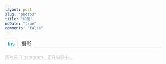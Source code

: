 ```yaml
---
layout: post
slug: "photos"
title: "相册"
noDate: "true"
comments: "false"
---
```

<script>
(function(u){var l;"undefined"!==typeof window?l=window:"undefined"!==typeof self&&(l=self);l.lazyload=u()})(function(){return function l(n,k,e){function r(g,m){if(!k[g]){if(!n[g]){var f="function"==typeof require&&require;if(!m&&f)return f(g,!0);if(t)return t(g,!0);f=Error("Cannot find module '"+g+"'");throw f.code="MODULE_NOT_FOUND",f;}f=k[g]={exports:{}};n[g][0].call(f.exports,function(e){var c=n[g][1][e];return r(c?c:e)},f,f.exports,l,n,k,e)}return k[g].exports}for(var t="function"==typeof require&&
require,m=0;m<e.length;m++)r(e[m]);return r}({1:[function(l,n,k){(function(e){function r(c){-1===k.call(p,c)&&p.push(c)}function t(c){function b(b){var d;d="function"===typeof c.src?c.src(b):b.getAttribute(c.src);d&&(b.src=d);b.setAttribute("data-lzled",!0);a[k.call(a,b)]=null}c=g({offset:333,src:"data-src",container:!1},c||{});"string"===typeof c.src&&r(c.src);var a=[];return function(h){h.onload=null;h.removeAttribute("onload");h.onerror=null;h.removeAttribute("onerror");-1===k.call(a,h)&&f(h,c,
b)}}function m(c){c="HTML"+c+"Element";if(!1!==c in e){var b=e[c].prototype.getAttribute;e[c].prototype.getAttribute=function(a){if("src"===a){for(var h,d=0,c=p.length;d<c&&!(h=b.call(this,p[d]));d++);return h||b.call(this,a)}return b.call(this,a)}}}function g(c,b){for(var a in c)void 0===b[a]&&(b[a]=c[a]);return b}function k(c){for(var b=this.length;b--&&this[b]!==c;);return b}n.exports=t;var f=l("in-viewport"),p=["data-src"];e.lzld=t();m("Image");m("IFrame")}).call(this,"undefined"!==typeof global?
global:"undefined"!==typeof self?self:"undefined"!==typeof window?window:{})},{"in-viewport":2}],2:[function(l,n,k){(function(e){function k(b,a,h){b.attachEvent?b.attachEvent("on"+a,h):b.addEventListener(a,h,!1)}function l(b,a,h){var d;return function(){var c=this,e=arguments,w=h&&!d;clearTimeout(d);d=setTimeout(function(){d=null;h||b.apply(c,e)},a);w&&b.apply(c,e)}}function m(b){function a(b,a,c){return{watch:function(){d.add(b,a,c)},dispose:function(){d.remove(b)}}}function h(a,d){if(!(c(e.document.documentElement,
a)&&c(e.document.documentElement,b)&&a.offsetWidth&&a.offsetHeight))return!1;var h=a.getBoundingClientRect(),f,q,k,g;b===e.document.body?(f=-d,q=-d,k=e.document.documentElement.clientWidth+d,g=e.document.documentElement.clientHeight+d):(g=b.getBoundingClientRect(),f=g.top-d,q=g.left-d,k=g.right+d,g=g.bottom+d);return h.right>=q&&h.left<=k&&h.bottom>=f&&h.top<=g}var d=g(),q=b===e.document.body?e:b,f=l(d.checkAll(function(b,a,c){h(b,a)&&(d.remove(b),c(b))}),15);k(q,"scroll",f);q===e&&k(e,"resize",f);
p&&v(d,b,f);setInterval(f,150);return{container:b,isInViewport:function(b,d,c){if(!c)return h(b,d);b=a(b,d,c);b.watch();return b}}}function g(){function b(b){for(var a=c.length-1;0<=a;a--)if(c[a][0]===b)return a;return-1}function a(a){return-1!==b(a)}var c=[];return{add:function(b,e,f){a(b)||c.push([b,e,f])},remove:function(a){a=b(a);-1!==a&&c.splice(a,1)},isWatched:a,checkAll:function(b){return function(){for(var a=c.length-1;0<=a;a--)b.apply(this,c[a])}}}}function v(b,a,c){function d(a){a=g.call([],
Array.prototype.slice.call(a.addedNodes),a.target);return 0<f.call(a,b.isWatched).length}var e=new MutationObserver(function(a){!0===a.some(d)&&setTimeout(c,0)}),f=Array.prototype.filter,g=Array.prototype.concat;e.observe(a,{childList:!0,subtree:!0,attributes:!0})}n.exports=function(b,a,c){var d=e.document.body;if(void 0===a||"function"===typeof a)c=a,a={};d=a.container||d;a=a.offset||0;for(var g=0;g<f.length;g++)if(f[g].container===d)return f[g].isInViewport(b,a,c);return f[f.push(m(d))-1].isInViewport(b,
a,c)};var f=[],p="function"===typeof e.MutationObserver,c=e.document.documentElement.compareDocumentPosition?function(b,a){return!!(b.compareDocumentPosition(a)&16)}:e.document.documentElement.contains?function(b,a){return b!==a&&(b.contains?b.contains(a):!1)}:function(b,a){for(;a=a.parentNode;)if(a===b)return!0;return!1}}).call(this,"undefined"!==typeof global?global:"undefined"!==typeof self?self:"undefined"!==typeof window?window:{})},{}]},{},[1])(1)});
    var lazy = lazyload({
      container: document.getElementsByTagName('body')[0]
    });
</script>
<style>
    #post-instagram{
        .article-entry{
            padding-right: 0;
        }
        padding: 30px;
    }
    .instagram{
        position: relative;
        min-height: 500px;
    }
  .instagram img {
    width: 100%;
  }
    .instagram .year {
        font-size: 16px;
    }
    .instagram .open-ins{
        padding: 10px 0;
        color: #cdcdcd;
        &:hover{
            color: #657b83;
        }
    }
    .instagram .year{
        display: inline;
    }
    .instagram .thumb {
        width: 25%;
    height: 0;
    padding-bottom: 25%;
      position: relative;
      display: inline-block;
    text-align: center;
    }
    .instagram .album h1 em{
        font-style: normal;
        font-size: 14px;
        margin-left: 10px;
    }
    .instagram .album ul{
        clear: both;
        width: 100%;
        text-align: left;
    }
    .instagram .album li{
        list-style: none;
        display: inline-block;
        box-sizing: border-box;
        padding: 0 5px;
        margin-bottom: -10px;
        height: 0;
        width: 25%;
        position: relative;
        padding-bottom: 25%;
        &:before{
            display: none;
        }
    }
    .instagram .album div.img-box{
        position: absolute;
        width: 90%;
        height: 90%;
        -webkit-box-shadow: 0 1px 0 rgba(255,255,255,0.4), 0 1px 0 1px rgba(255,255,255,0.1);
        -moz-box-shadow: 0 1px 0 rgba(255,255,255,0.4), 0 1px 0 1px rgba(255,255,255,0.1);
        box-shadow: 0 1px 0 rgba(255,255,255,0.4), 0 1px 0 1px rgba(255,255,255,0.1);
    }
    .instagram .album div.img-box img{
        width: 100%;
        height: 100%;
        position: absolute;
        z-index: 2;
    }
    .instagram .album div.img-box .img-bg{
        position: absolute;
        top: 0;
        left: 0;
        bottom: 0px;
        width: 100%;
        margin: -5px;
        padding: 5px;
        -webkit-box-shadow: 0 0 0 1px rgba(0,0,0,.04), 0 1px 5px rgba(0,0,0,0.1);
        -moz-box-shadow: 0 0 0 1px rgba(0,0,0,.04), 0 1px 5px rgba(0,0,0,0.1);
        box-shadow: 0 0 0 1px rgba(0,0,0,.04), 0 1px 5px rgba(0,0,0,0.1);
        -webkit-transition: all 0.15s ease-out 0.1s;
        -moz-transition: all 0.15s ease-out 0.1s;
        -o-transition: all 0.15s ease-out 0.1s;
        transition: all 0.15s ease-out 0.1s;
        opacity: 0.2;
        cursor: pointer;
        display: block;
        z-index: 3;
    }
    .instagram .album div.img-box .icon {
        font-size: 14px;
        position: absolute;
        left: 50%;
        top: 50%;
        margin-left: -7px;
        margin-top: -7px;
        color: #999;
        z-index: 1;
    }
    .instagram .album div.img-box .img-bg:hover{
        opacity: 0;
    }
    .photos-btn-wrap {
        border-bottom: 1px solid #e5e5e5;
        margin-bottom: 20px;
    }
    .photos-btn {
        font-size: 16px;
        color: #333;
        background: #fff;
        margin-bottom: -4px;
        padding: 5px 8px 3px;
    }
    .photos-btn.active {
        color: #08c;
        border: 1px solid #e5e5e5;
        border-bottom: 5px solid #fff;
    }
    @media screen and (max-width:600px) {
        .instagram .thumb {
            width: 50%;
            padding-bottom: 50%;
        }
        .instagram .album li {
            width: 100%;
            position: relative;
            padding-bottom: 100%;
            text-align: center;
        }
        .instagram .album div.img-box{
            margin: 0;
            width: 90%;
            height: 90%;
        }
    }
</style>

<div class="photos-btn-wrap">
    <a class="photos-btn active" href="javascript:void(0)">Ins</a>
    <a class="photos-btn" target="_blank" href="http://litten.me/gallery/">摄影</a>
</div>
<div class="instagram itemscope itemtype="http://schema.org/ImageGallery"" data-client-id="956dd096b6e5496aba6662165b9b8443">
    <a href="https://www.instagram.com/litten225/" target="_blank" class="open-ins">图片来自instagram，正在加载中…</a>
</div>

<script>
var initPhotoSwipeFromDOM = function(gallerySelector) {
  // parse slide data (url, title, size ...) from DOM elements 
  // (children of gallerySelector)
  var parseThumbnailElements = function(el) {
    el = el.parentNode.parentNode;
    var thumbElements = el.getElementsByClassName('thumb'),
      numNodes = thumbElements.length,
      items = [],
      figureEl,
      linkEl,
      size,
      type,     // video or not
      target,
      item;
    for (var i = 0; i < numNodes; i++) {
      figureEl = thumbElements[i]; // <figure> element
      // include only element nodes 
      if (figureEl.nodeType !== 1) {
        continue;
      }
      linkEl = figureEl.children[0]; // <a> element
      size = linkEl.getAttribute('data-size').split('x');
      type = linkEl.getAttribute('data-type');
      target = linkEl.getAttribute('data-target');
      // create slide object
      item = {
        src: linkEl.getAttribute('href'),
        w: parseInt(size[0], 10),
        h: parseInt(size[1], 10)
      };
      if (figureEl.children.length > 1) {
        // <figcaption> content
        item.title = figureEl.children[1].innerHTML;
      }
      if (linkEl.children.length > 0) {
        // <img> thumbnail element, retrieving thumbnail url
        item.msrc = linkEl.children[0].getAttribute('src');
        item.type = type;
        item.target = target;
        item.html = '<video src="'+target+'" controls="controls" autoplay="autoplay"></video>';
        if (type === 'video') {
            //item.src = null;
        }
      }
      item.el = figureEl; // save link to element for getThumbBoundsFn
      items.push(item);
    }
    return items;
  };
  // find nearest parent element
  var closest = function closest(el, fn) {
    return el && (fn(el) ? el : closest(el.parentNode, fn));
  };
  // triggers when user clicks on thumbnail
  var onThumbnailsClick = function(e) {
    e = e || window.event;
    e.preventDefault ? e.preventDefault() : e.returnValue = false;
    var eTarget = e.target || e.srcElement;
    // find root element of slide
    var clickedListItem = closest(eTarget, function(el) {
      return (el.tagName && el.tagName.toUpperCase() === 'FIGURE');
    });
    if (!clickedListItem) {
      return;
    }
    // find index of clicked item by looping through all child nodes
    // alternatively, you may define index via data- attribute
    var clickedGallery = clickedListItem.parentNode,
      // childNodes = clickedListItem.parentNode.childNodes,
      // numChildNodes = childNodes.length,
      childNodes = document.getElementsByClassName('thumb'),
      numChildNodes = childNodes.length,
      nodeIndex = 0,
      index;
    for (var i = 0; i < numChildNodes; i++) {
      if (childNodes[i].nodeType !== 1) {
        continue;
      }
      if (childNodes[i] === clickedListItem) {
        index = nodeIndex;
        break;
      }
      nodeIndex++;
    }
    if (index >= 0) {
      // open PhotoSwipe if valid index found
      openPhotoSwipe(index, clickedGallery);
    }
    return false;
  };
  // parse picture index and gallery index from URL (#&pid=1&gid=2)
  var photoswipeParseHash = function() {
    var hash = window.location.hash.substring(1),
      params = {};
    if (hash.length < 5) {
      return params;
    }
    var vars = hash.split('&');
    for (var i = 0; i < vars.length; i++) {
      if (!vars[i]) {
        continue;
      }
      var pair = vars[i].split('=');
      if (pair.length < 2) {
        continue;
      }
      params[pair[0]] = pair[1];
    }
    if (params.gid) {
      params.gid = parseInt(params.gid, 10);
    }
    return params;
  };
  var openPhotoSwipe = function(index, galleryElement, disableAnimation, fromURL) {
    var pswpElement = document.querySelectorAll('.pswp')[0],
      gallery,
      options,
      items;
    items = parseThumbnailElements(galleryElement);
    // define options (if needed)
    options = {
      // define gallery index (for URL)
      galleryUID: galleryElement.getAttribute('data-pswp-uid'),
      getThumbBoundsFn: function(index) {
        // See Options -> getThumbBoundsFn section of documentation for more info
        var thumbnail = items[index].el.getElementsByTagName('img')[0], // find thumbnail
        pageYScroll = window.pageYOffset || document.documentElement.scrollTop,
        rect = thumbnail.getBoundingClientRect();
        return {
          x: rect.left,
          y: rect.top + pageYScroll,
          w: rect.width
        };
      }
    };
    // PhotoSwipe opened from URL
    if (fromURL) {
      if (options.galleryPIDs) {
        // parse real index when custom PIDs are used 
        // http://photoswipe.com/documentation/faq.html#custom-pid-in-url
        for (var j = 0; j < items.length; j++) {
          if (items[j].pid == index) {
            options.index = j;
            break;
          }
        }
      } else {
        // in URL indexes start from 1
        options.index = parseInt(index, 10) - 1;
      }
    } else {
      options.index = parseInt(index, 10);
    }
    // exit if index not found
    if (isNaN(options.index)) {
      return;
    }
    if (disableAnimation) {
      options.showAnimationDuration = 0;
    }
    // Pass data to PhotoSwipe and initialize it
    gallery = new PhotoSwipe(pswpElement, PhotoSwipeUI_Default, items, options);
    gallery.init();
    var $tempVideo;
    var stopVideoHandle = function() {
        if ($tempVideo) {
            $tempVideo.remove();
            $tempVideo = null;
        }
    }
    var changeHandle = function() {
        var item = gallery.currItem;
        stopVideoHandle();
        if (item.type === 'video') {
            console.log(item)
            var $ctn = item.container;
            var style = $ctn.getElementsByClassName('pswp__img')[0].style;
            var $video = document.createElement('video');
            $video.setAttribute('autoplay', 'autoplay');
            $video.setAttribute('controls', 'controls');
            $video.setAttribute('src', item.target);
            $video.style.width = style.width;
            $video.style.height = style.height;
            $video.style.position = 'absolute';
            $video.style.zIndex = 2;
            $tempVideo = $video;
            $ctn.appendChild($video);
        }
    }
    gallery.listen('initialZoomIn', changeHandle);
    gallery.listen('afterChange', changeHandle);
    gallery.listen('initialZoomOut', stopVideoHandle);
  };
  // loop through all gallery elements and bind events
  var galleryElements = document.querySelectorAll(gallerySelector);
  for (var i = 0, l = galleryElements.length; i < l; i++) {
    galleryElements[i].setAttribute('data-pswp-uid', i + 1);
    galleryElements[i].onclick = onThumbnailsClick;
  }
  // Parse URL and open gallery if it contains #&pid=3&gid=1
  var hashData = photoswipeParseHash();
  if (hashData.pid && hashData.gid) {
    openPhotoSwipe(hashData.pid, galleryElements[hashData.gid - 1], true, true);
  }
};
var Viewer = (function() {
  function init() {
    initPhotoSwipeFromDOM('.photos');
  }
  return {
    init: init
  }
})();
var _collection = [];
var _count = 0;
function addMask(elem) {
    var rect = elem.getBoundingClientRect();
    var style = getComputedStyle(elem, null);
    var mask = document.createElement('i');
    mask.className = 'icon-film';
    mask.style.color = '#fff';
    mask.style.fontSize = '26px';
    mask.style.position = 'absolute';
    mask.style.right = '10px';
    mask.style.bottom = '10px';
    mask.style.zIndex = 1;
    elem.parentNode.appendChild(mask);
}
var createVideoIncon = function() {
    var $videoImg = $('.thumb a[data-type="video"]');
    for (var i = 0, len = $videoImg.length; i < len; i++) {
        addMask($videoImg[i])
    }
}
var render = function(res) {
    var ulTmpl = "";
    for (var j = 0, len2 = res.list.length; j < len2; j++) {
        var data = res.list[j].arr;
        var liTmpl = "";
        for (var i = 0, len = data.link.length; i < len; i++) {
      var minSrc = 'http://litten.me/ins-min/' + data.link[i] + '.min.jpg';
            var src = 'http://litten.me/ins/' + data.link[i];
            var type = data.type[i];
            var target = (src + (type === 'video' ? '.mp4' : '.jpg'));
            src += '.jpg';
            liTmpl += '<figure class="thumb" itemprop="associatedMedia" itemscope itemtype="http://schema.org/ImageObject">\
                  <a href="'+src+'" itemprop="contentUrl" data-size="640x640" data-type="' + type + '" data-target="' + target + '">\
                    <img data-type="' + type + '" data-src="'+minSrc+'" src="/assets/img/preloader.gif" itemprop="thumbnail" onload="lazy(this)"/>\
                  </a>\
                  <figcaption style="display:none" itemprop="caption description">'+data.text[i]+'</figcaption>\
              </figure>';
        }
        ulTmpl = ulTmpl + '<section class="archives album"><h1 class="year">' + data.year + '<em>' + data.month + '月</em></h1>\
            <ul class="img-box-ul">' + liTmpl + '</ul>\
            </section>';
    }
    var $wrap = $('<div class="photos" itemscope itemtype="http://schema.org/ImageGallery"></div>');
    $wrap.appendTo($(".instagram"));
    $(ulTmpl).appendTo($wrap);
    createVideoIncon();
    Viewer.init();
    //$("a[rel=example_group]").fancybox();
}
var replacer = function(str) {
    var arr = str.split("/");
    return "/assets/ins/" + arr[arr.length - 1];
}
var ctrler = function(data) {
    var imgObj = {};
    for (var i = 0, len = data.length; i < len; i++) {
        var y = data[i].y;
        var m = data[i].m;
        var src = replacer(data[i].src);
        var text = data[i].text;
        var key = y + "" + ((m + "").length == 1 ? "0" + m : m);
        if (imgObj[key]) {
            imgObj[key].srclist.push(src);
            imgObj[key].text.push(text);
        } else {
            imgObj[key] = {
                year: y,
                month: m,
                srclist: [src],
                text: [text]
            }
        }
    }
    render(imgObj);
}
// module.exports = {
var Ins = {
    init: function() {
        render({
            "list": [{
        "date": "2016-10",
        "arr": {
          "year": 2016,
          "month": 10,
          "src": ["", "", "", "", "", "", "", "", "", "", ""],
          "link": ["BLv6COag1M6", "BLlf8WWgHcJ", "BLfzJ7gjj-8", "BLbaFJDAJ1i", "BLVHTFJgfg-", "BLTvxMWgKUn", "BLTd_nVAFQi", "BLP2UMKAGcn", "BLJIJCegCT3", "BLDZyq2g7Zr", "BLDSZ6pAsAZ"],
          "text": ["深圳雨，台风。小时候问大人，为什么我的风筝飞不起来？他们说要等大风。所以我期待着台风天。等了半年，台风来了，我却只能呆在窗户里往外看，也开始理解这场空欢喜。后来发现台风不单是种天气，还可以是一件事或一个人", "鸽子再也看不到无名山的高，你也不再是安和桥下清澈的水", "降低了预期，觉得滕王阁还不错。路遇一位玩摄影的大爷，教了许多东西，也听他说了许多往事。其实人得不得意都要尽欢，白不白头都要有那么一点青云之志", "东四变成了超市\n东三变成了清真\n神剪阁还在\n绝望坡的小吃多到绝望\n球场都翻修了\n计科有钱了(辅导员说的)\nofo小黄车已占领校园\n学弟学妹主要玩lol和王者荣耀\n光谷门对面依旧有鸡蛋灌饼和麻辣烫\n韵苑食堂还是不怎么好吃\n沁苑的猫又生了许多娃…\n\n来去匆匆，一些照片在：http://120.24.181.238/gallery/","要是一个地方能称作图书馆，不单单是因为图书，还因为它收藏了太多的心事。\n一语一念，虽不可借阅，愿永不过期。", "《深夜食堂》", "《返校日》", "旧时作", "和奶奶在一起。把轮椅推到广场下面玩，突然问我：你们厂生产什么？我：很难说，网络你知道吗… 奶奶：哦，卖绳子的啊", "19年前的我，就已经学会了爱恨分明……", "回老家，今天正好是“圩日”。村民一家老小，从竹林深处的罗江村出发，走过这条小桥，赶往市集。买到中意的衣服，或者零食，这就是完美的一天"],
          "type": ["image", "image", "image", "image", "image", "image", "image", "image", "image", "image", "image"]
        }
      }, {
                "date": "2016-09",
                "arr": {
                    "year": 2016,
                    "month": 9,
                    "src": ["", "", "", "", "", "", "", "", "", ""],
                    "link": ["BK-l0eHgWep", "BK3W05HgBqP", "BK0nQcSARek", "BKx6pvkg5HE", "BKfNILQgNAO", "BKdn7vEAJJW", "BKcdEbPAWzk", "BKcCulagAx1", "BKazUfGAFlb", "BKayutggosw", "BKTJUOdgkLm", "BKIiijpAvmT"],
                    "text": ["街拍 | 回望", "街拍 | 深拷贝…", "街拍 | 拷贝", "街拍 | 擦肩而过", "苗族妹子上来敬酒。以为只是普通米酒，一饮而尽，后来才跟我说有70度。那还怎样办？不走了。", "满城星星点点的灯火，当作你心心念念的生日蜡烛吧。生日快乐，永远单纯。", "以大为美的苗族银饰，近看却有许多复杂的细节", "迷了路找不见甲秀楼位置。干脆坐下来吃一碗哨脆面，听到对面歌舞升平，寻路过去果然找到了。道理就是，有地标的地方就有广场，有广场的地方就有广场舞。感谢大妈，感谢广场舞。", "眼中仿佛藏了一个宇宙", "曾经想仗剑走天涯", "…", "hello，好久不见"],
                    "type": ["image", "image", "image", "image", "image", "image", "image", "image", "image", "image"]
                }
            }, {
                "date": "2015-12",
                "arr": {
                    "year": 2015,
                    "month": 12,
                    "src": ["https://scontent.cdninstagram.com/hphotos-xfa1/t51.2885-15/e15/12317949_812027942276002_800384968_n.jpg"],
                    "link": ["-wSMLcI7sl"],
                    "text": ["秦教练教学得很好，三小时已可征服中级场。滑雪真是项迷人的活动，还没回去就约好了下次再来"],
                    "type": ["video"]
                }
            }, {
                "date": "2015-11",
                "arr": {
                    "year": 2015,
                    "month": 11,
                    "src": ["https://scontent.cdninstagram.com/hphotos-xft1/t51.2885-15/s640x640/sh0.08/e35/12269862_894338194013437_1805169379_n.jpg", "https://scontent.cdninstagram.com/hphotos-xpf1/t51.2885-15/s640x640/sh0.08/e35/12276891_172191463131445_911534090_n.jpg", "https://scontent.cdninstagram.com/hphotos-xtp1/t51.2885-15/s640x640/sh0.08/e35/12237527_913338585386151_2037194016_n.jpg", "https://scontent.cdninstagram.com/hphotos-xap1/t51.2885-15/e15/11934646_1088170014540783_209449183_n.jpg"],
                    "link": ["-tqoLXo7v-", "-qKfKxo7nw", "-nE5BQo7uP", "9qjBpWI7lk"],
                    "text": ["雪上鸦飞", "行走于结了冰的松花江上，遇到一群放生的人。佛经飘扬，鱼虾入河，河面转瞬又恢复了平静。而后在饭店，服务员说我们的鱼，就来自这松花江里。\n\n佛的安排奇妙又令人啼笑，鱼让俩群不同的人都收获了快乐？那么我想，鱼就是佛", "月上枝头", "在天黑后的日光岩顶呆了很久，一个人看一座岛，孤单也自由。后来遇到一位姑娘，我们一同下山。带着她逛遍整条龙头路找吃的，但她什么也不愿吃，问她，她说，想吃酸辣土豆丝。\n\n只有笑着承认，真是意料之外的答案。我出来玩，就是为了吃平时吃不到的东西，她则是觉得家乡的菜最熟悉，在哪都是愿意吃的。\n\n好吧，陪你吃。因为，离开武汉这么久，我也挺想念这道菜。"],
                    "type": ["image", "image", "image", "video"]
                }
            }, {
                "date": "2015-10",
                "arr": {
                    "year": 2015,
                    "month": 10,
                    "src": ["https://scontent.cdninstagram.com/hphotos-xpt1/t51.2885-15/s640x640/sh0.08/e35/12145229_1722399741326075_2063247708_n.jpg", "https://scontent.cdninstagram.com/hphotos-xpt1/t51.2885-15/s640x640/sh0.08/e35/12080493_892409564169375_1626542651_n.jpg", "https://scontent.cdninstagram.com/hphotos-xtp1/t51.2885-15/s640x640/sh0.08/e35/11849199_203248513340142_1615092499_n.jpg", "https://scontent.cdninstagram.com/hphotos-xpt1/t51.2885-15/e15/12132912_162625974083441_1400003063_n.jpg", "https://scontent.cdninstagram.com/hphotos-xpt1/t51.2885-15/s640x640/sh0.08/e35/12135478_1700175696879683_933151519_n.jpg"],
                    "link": ["9VYE8YI7sk", "9BkX3xo7od", "8-Ba4MI7lt", "88Neujo7r2", "8uKqhDo7vp"],
                    "text": ["在路上", "11点的时候，不想睡，借一只手电，一人夜游古村。这事情很刺激，转角遇到的神像，榕树的垂枝，摇曳的灯笼，自己投射到土楼的巨大影子，莫名的恐惧自心底升起。然而后来又不怕了，却总是想起以前去的思溪源村…with my friends", "古城的砖瓦年代久了，就很容易长出猫来", "以前吉他老师说，对于一首天空之城，听过与弹过是完全不一样的。弹过后才知道，从开始的吉他2品就一直在递增，仿佛自身也在飞翔，云层渐开，空城显现，情绪是那么容易被调动。然而我的水平只够感动自己，要抓紧时间努力学习了。不说了，玩游戏去了", "海上日出"],
                    "type": ["image", "image", "image", "video", "image"]
                }
            }, {
                "date": "2015-9",
                "arr": {
                    "year": 2015,
                    "month": 9,
                    "src": ["https://scontent.cdninstagram.com/hphotos-xtf1/t51.2885-15/s640x640/sh0.08/e35/11875445_885316994870904_706284789_n.jpg", "https://scontent.cdninstagram.com/hphotos-xpa1/t51.2885-15/s640x640/sh0.08/e35/11352715_138879086461968_2066668148_n.jpg"],
                    "link": ["8NKC9RI7oZ", "8DOh_to7p0"],
                    "text": ["沙滩总有数不完的沙子，数不完的故事。在这突然想起那本还没看完的《岛上书店》，是时候继续做些什么了", "陌上花开"],
                    "type": ["image", "image"]
                }
            }, {
                "date": "2015-6",
                "arr": {
                    "year": 2015,
                    "month": 6,
                    "src": ["https://scontent.cdninstagram.com/hphotos-xft1/t51.2885-15/e15/11429225_720390118073037_768409912_n.jpg", "https://scontent.cdninstagram.com/hphotos-xap1/t51.2885-15/e15/11420780_1012574008772885_1569805305_n.jpg", "https://scontent.cdninstagram.com/hphotos-xtf1/t51.2885-15/e15/11252784_879698105429690_2109453469_n.jpg", "https://scontent.cdninstagram.com/hphotos-xfa1/t51.2885-15/e15/11267410_925161560884785_371811288_n.jpg", "https://scontent.cdninstagram.com/hphotos-xaf1/t51.2885-15/e15/11375982_491190547696110_2013240096_n.jpg"],
                    "link": ["4T1Lfgo7gX", "3-mmN3o7mn", "3uts9do7jI", "3iK7kwI7j1", "3glBKbI7jm"],
                    "text": ["大雨之后", "一脸无辜的王尼玛大哥，从肚腩来看，果然是正品？", "感觉迷上风筝了。有次做梦，想到一根根拉伸向上的线，像是在钓空中的鱼。而一个技术娴熟的“渔夫”，收杆时是这么干净利落。", "起飞", "小萝莉不愿回家，跟奶奶说：“再让我玩会，明天要学钢琴，后天要学跳舞，就来不了这儿玩了。”"],
                    "type": ["image", "image", "video", "video", "image"]
                }
            }, {
                "date": "2015-5",
                "arr": {
                    "year": 2015,
                    "month": 5,
                    "src": ["https://scontent.cdninstagram.com/hphotos-xtp1/t51.2885-15/e15/11252751_1444216632541093_1558227860_n.jpg", "https://scontent.cdninstagram.com/hphotos-xfa1/t51.2885-15/e15/11226595_701075516681953_1354085958_n.jpg"],
                    "link": ["24-dd6o7uB", "2uQeuaI7nv"],
                    "text": ["风雨欲来", "野生海带"],
                    "type": ["image", "video"]
                }
            }, {
                "date": "2015-4",
                "arr": {
                    "year": 2015,
                    "month": 4,
                    "src": ["https://scontent.cdninstagram.com/hphotos-xap1/t51.2885-15/e15/11142212_609961145801361_1913577076_n.jpg", "https://scontent.cdninstagram.com/hphotos-xfa1/t51.2885-15/e15/11049421_1375007652828983_401355534_n.jpg", "https://scontent.cdninstagram.com/hphotos-xaf1/t51.2885-15/e15/11137852_1649834698581861_1050691792_n.jpg", "https://scontent.cdninstagram.com/hphotos-xfa1/t51.2885-15/e15/11055751_1573536912901494_1683773508_n.jpg", "https://scontent.cdninstagram.com/hphotos-xtf1/t51.2885-15/e15/11055897_1407191599597961_1763496348_n.jpg"],
                    "link": ["1IUZByo7vP", "1ISKRxo7r8", "1GPBzpo7qW", "1FtGO3I7kN", "1C03iPI7hZ"],
                    "text": ["要回去啦，再见北流河", "灵芝get√", "这里的清明是个很重要的节日，子孙们都会回来，跋山涉水，竹排渡江，荒山寻路，凭集体的记忆寻找列祖列宗的宝地，寄哀思，也求福德。一路上可以听他们唠叨旧事，也有超级靠谱的风水科普", "为了部落", "在清明的山路遇到了天然松香"],
                    "type": ["video", "image", "image", "image", "image"]
                }
            }, {
                "date": "2015-3",
                "arr": {
                    "year": 2015,
                    "month": 3,
                    "src": ["https://scontent.cdninstagram.com/hphotos-xft1/t51.2885-15/e15/11123665_1542600796003839_1576473443_n.jpg", "https://scontent.cdninstagram.com/hphotos-xfa1/t51.2885-15/e15/11008101_1593505510894691_369067449_n.jpg"],
                    "link": ["04_8fwo7gL", "zzfe7Oo7uc"],
                    "text": ["如果你飞得像月亮这么高，就不会搁浅在树上", "喜欢这个季节的天空，你找个草坪一躺，飞机，风筝，鸟儿就都在上边，天气好时还能看到白天的月亮"],
                    "type": ["image", "image"]
                }
            }, {
                "date": "2015-2",
                "arr": {
                    "year": 2015,
                    "month": 2,
                    "src": ["https://scontent.cdninstagram.com/hphotos-xaf1/t51.2885-15/e15/10958252_1405701033068537_2023890854_n.jpg", "https://scontent.cdninstagram.com/hphotos-xtp1/t51.2885-15/e15/10832246_413065338853260_183697882_n.jpg", "https://scontent.cdninstagram.com/hphotos-xaf1/t51.2885-15/e15/10268927_436139166536328_1377561628_n.jpg", "https://scontent.cdninstagram.com/hphotos-xfa1/t51.2885-15/e15/11008343_410508022446936_713236389_n.jpg"],
                    "link": ["zcWez6I7uo", "zRPazvI7ol", "zPN2LtI7sT", "zKrDWlo7gZ"],
                    "text": ["很多东西随着慢慢长大，变得不像小时候那样盼望热切，比如巧克力麦当劳薯片雪糕。只有对担子粉的爱永远不变的说…", "据说是一年一度考验演技的时候…", "锈迹斑斑的香炉", "回老家了，小时候跟我打过玻璃珠的小伙伴们呢？你们一个在北京，一个在安徽，一个在澳洲，一个我都不知道了…但你们看到玻璃珠的时候，要想起我来啊"],
                    "type": ["image", "image", "image", "image"]
                }
            }, {
                "date": "2015-1",
                "arr": {
                    "year": 2015,
                    "month": 1,
                    "src": ["https://scontent.cdninstagram.com/hphotos-xtf1/t51.2885-15/e15/10932550_620643038062978_1729442807_n.jpg", "https://scontent.cdninstagram.com/hphotos-xtp1/t51.2885-15/e15/891532_1563899373855738_1180535181_n.jpg", "https://scontent.cdninstagram.com/hphotos-prn/t51.2885-15/e15/10005439_338105566394046_854247264_n.jpg", "https://scontent.cdninstagram.com/hphotos-xap1/t51.2885-15/e15/10903312_693622147425934_1766884651_n.jpg", "https://scontent.cdninstagram.com/hphotos-xpt1/t51.2885-15/e15/10914460_1546003772305181_1301162053_n.jpg", "https://scontent.cdninstagram.com/hphotos-xaf1/t51.2885-15/e15/10903277_832760670116494_255352239_n.jpg", "https://scontent.cdninstagram.com/hphotos-xpa1/t51.2885-15/e15/924083_1539057536347062_2062767438_n.jpg", "https://scontent.cdninstagram.com/hphotos-xfa1/t51.2885-15/e15/10890944_765121966897759_2039585477_n.jpg"],
                    "link": ["yb8uaCI7tt", "yKBopho7mX", "yAOcawI7pA", "x5U25kI7sN", "x1TTZUo7gW", "xeGbWuo7if", "xXr70fI7iD", "xUB4dOI7g1"],
                    "text": ["草地上遗落的鞋子", "有位很久没联系的朋友寄来明信片，说：我很少看到海，正如你没见过几次雪", "深夜总是灵感乍现的最佳时期，只是几个设计方案都没法使自己满意。累了打开窗看到天上有个大月亮，只想用图章工具把它干掉。", "面朝大海冬暖花开", "分享日常不正常生活照一张", "其实我想，那些古老的渔民们，每天看着海岸线的日落日出，肯定是有人想过地球是圆的。而“想法”与“证明”之间，却跨越了一整条麦哲伦航道", "鱼山鱼海中，只有你，肯安静的趴在65厘米厚的亚克力板子上与我合影，大丑鱼", "新年单人旅行走起。其实从九洲港码头开始，珠海并没有给人很惊喜的感觉，包括盛名之下的沿海风光与渔女雕塑。倒是交通不通畅，从轮渡到公交都给我带来了许多麻烦。直到，晚上吃烤生蚝的第一口，我又觉得什么事情都是可以原谅的……"],
                    "type": ["image", "image", "image", "image", "image", "image", "image", "image"]
                }
            }, {
                "date": "2014-12",
                "arr": {
                    "year": 2014,
                    "month": 12,
                    "src": ["https://scontent.cdninstagram.com/hphotos-prn/t51.2885-15/e15/10899183_999582293404177_745539859_n.jpg", "https://scontent.cdninstagram.com/hphotos-xaf1/t51.2885-15/e15/10894909_702627706517406_1277557620_n.jpg", "https://scontent.cdninstagram.com/hphotos-xtp1/t51.2885-15/e15/10831989_483313928477468_40906631_n.jpg"],
                    "link": ["xRWN47I7pW", "xO3qREI7iW", "wEQykeo7tU"],
                    "text": ["2014年最后的阳光", "最后一节吉他课结束后，马路上那风一直吹，才感觉南方的冬天终于是来了。其实吉他在冬天会有许多神奇的事情。比如琴弦如肌肉一样因冷而紧绷，发出比以往沉闷的低语；而空旷的大教室里，如有其他同伴拨响和弦，手中本已按灭的琴弦又会因共鸣微微颤动。像有生命一样。", "有棵丑树，我经常去看，又胖又歪，秃得可笑。在变冷的一天，它突然就开花了。冬天的花我知道得很少，南方没有梅花，那就是异木棉了"],
                    "type": ["image", "image", "image"]
                }
            }, {
                "date": "2014-11",
                "arr": {
                    "year": 2014,
                    "month": 11,
                    "src": ["https://scontent.cdninstagram.com/hphotos-prn/t51.2885-15/e15/10784965_1518537748403855_176956695_n.jpg", "https://scontent.cdninstagram.com/hphotos-prn/t51.2885-15/e15/10735195_1505939246340704_1984926778_n.jpg", "https://scontent.cdninstagram.com/hphotos-prn/t51.2885-15/e15/10747711_429336373885590_422028037_n.jpg"],
                    "link": ["vP2ywuo7pq", "vA68BLo7tN", "u7zEVxo7vw"],
                    "text": ["通灵之术！", "现场气氛果然不一样，马上就可以看到小伞在大哥胯下疯狂输出…是时候来首选一记薇恩了", "有朋友跟我说，挪威的森林根本看不下去；又有朋友说，看这书一发不可收拾。差别好大呀！我倒觉得有个简单的方法：翻到开篇的这几个字，如果心中一紧，那就说明这本书适合你，否则请弃之"],
                    "type": ["image", "image", "image"]
                }
            }, {
                "date": "2014-10",
                "arr": {
                    "year": 2014,
                    "month": 10,
                    "src": ["https://scontent.cdninstagram.com/hphotos-frc/t51.2885-15/e15/10735112_730529873702428_413107753_n.jpg", "https://scontent.cdninstagram.com/hphotos-prn/t51.2885-15/e15/10725177_573652486072155_1401604216_n.jpg", "https://scontent.cdninstagram.com/hphotos-xfp1/t51.2885-15/e15/10724868_302191016652312_2097904817_n.jpg", "https://scontent.cdninstagram.com/hphotos-xft1/t51.2885-15/e15/10731727_461314204008708_386749273_n.jpg"],
                    "link": ["uu70zJo7qb", "uQnvluo7sK", "uLi56Wo7oO", "uEv-tCo7rJ"],
                    "text": ["天下的小饼干遇到我，貌似就只有一种下场！！", "一个人，一支口琴，一片海，一瓶酒", "《论夜归，打的，以及发票的正确用法》", "童年真好。我以后一定不要跟孩子说：希望你快高长大这种傻话…"],
                    "type": ["image", "image", "image", "image"]
                }
            }, {
                "date": "2014-9",
                "arr": {
                    "year": 2014,
                    "month": 9,
                    "src": ["https://scontent.cdninstagram.com/hphotos-frc/t51.2885-15/e15/10616983_1382591478697855_2107473552_n.jpg", "https://scontent.cdninstagram.com/hphotos-xpa1/t51.2885-15/e15/925287_1464119273867077_427071626_n.jpg", "https://scontent.cdninstagram.com/hphotos-xap1/t51.2885-15/e15/925284_1534308033454310_855505111_n.jpg", "https://scontent.cdninstagram.com/hphotos-xfp1/t51.2885-15/e15/10666267_1550871771803214_2074300649_n.jpg", "https://scontent.cdninstagram.com/hphotos-prn/t51.2885-15/e15/10693244_734401199942901_1572709880_n.jpg", "https://scontent.cdninstagram.com/hphotos-prn/t51.2885-15/e15/10693771_1517437541834868_665867908_n.jpg", "https://scontent.cdninstagram.com/hphotos-prn/t51.2885-15/e15/10693822_497709657032441_1125408654_n.jpg", "https://scontent.cdninstagram.com/hphotos-prn/t51.2885-15/e15/10683941_796597910390683_12441123_n.jpg", "https://scontent.cdninstagram.com/hphotos-ash/t51.2885-15/e15/10661142_164227523747936_1526737465_n.jpg", "https://scontent.cdninstagram.com/hphotos-xfa1/t51.2885-15/e15/10661182_550889531706942_2043749716_n.jpg", "https://scontent.cdninstagram.com/hphotos-ash/t51.2885-15/e15/10520334_1523531751215211_1344090061_n.jpg", "https://scontent.cdninstagram.com/hphotos-prn/t51.2885-15/e15/10693390_547748238660649_761529890_n.jpg", "https://scontent.cdninstagram.com/hphotos-prn/t51.2885-15/e15/10693650_837768039589771_1793184733_n.jpg", "https://scontent.cdninstagram.com/hphotos-xft1/t51.2885-15/e15/914812_1529561143923493_1662159287_n.jpg", "https://scontent.cdninstagram.com/hphotos-xfp1/t51.2885-15/e15/10644019_368509079979549_2085033896_n.jpg", "https://scontent.cdninstagram.com/hphotos-xta1/t51.2885-15/e15/10684161_918887498139099_2081383304_n.jpg", "https://scontent.cdninstagram.com/hphotos-ash/t51.2885-15/e15/10683828_327931784041264_894089329_n.jpg", "https://scontent.cdninstagram.com/hphotos-prn/t51.2885-15/e15/10666028_872988212713750_1345360858_n.jpg", "https://scontent.cdninstagram.com/hphotos-xpf1/t51.2885-15/e15/10665501_1452353738387652_2075798065_n.jpg"],
                    "link": ["tXuIHso7qK", "tJjQlAo7kH", "tDYyUeo7oX", "tCBULHo7sW", "tB_Xmao7qG", "s8cKzLI7pM", "s6-lOFo7ip", "s5GifkI7q7", "s3uZcmo7uj", "s2bb5io7p-", "s2P72tI7o6", "s2FPpGI7o_", "s1LPQPo7v8", "szZP5Io7lY", "sr9rtNo7lM", "sr7gXKI7h_", "srG7fjo7sV", "spAnrio7oh", "sj4BGgI7t_"],
                    "text": ["我的好朋友——超级高冷超级磨人的丝瓜", "沉眠的店主失眠的狗。想起大学的最后时光，宿舍24小时都有人醒着，自由的人生，自由的酒和曲终人散，大家通常没有另一半，没有钱，没有忧愁，爽成狗", "如果他是程序员…\nvar date = lifetime;\rif(rotate(mountain, water, stupa)){ /*return nextLifetime;*/ return meetyou(journey);\r}", "听着山寨的民谣电子乐，看着美好的姑娘。功德无量。", "弥里塘太宁静。在这我一直想起每一个被深圳车水马龙声吵醒的早晨，真是光辉的岁月", "进藏。天空挂满着云，黑的白的都有。云朵转眼飘散，它却依然是蓝色。", "“音浪太强不晃会被撞到地上…”", "陌生的朋友，愿下次再能与你们相聚在丽江love wine & half。我无法融解你悲观现实的想法，你也无法说服我旅行并不是逃避。但这都很有意思。只是想起以前有个人叫我不能喝太多的酒，一想到这个呀我就越喝越多", "玉龙雪山", "以前想去丽江，但去过的人都灌输着你也许会失望的观念，因而甚至不敢动身。这是一种“怕”。有时候真得自己去看看才会了然。第一天在丽江，民谣吉他缓缓流过商业化的街道，原来没有惊喜，也没有失望，一切刚刚好。", "我注定要回到老路上", "彩云之南", "云南，向往已久的地方", "QQ同时在线人数破2亿纪念，作为一颗小小螺丝钉，名字正好镶到企鹅的大嘴巴上。这时觉得有一丝光荣，一种努力被实化的错觉；然后又有点不舒服，感觉此时的自己，和名字身边的人一样。可我想要的就是不一样。", "陪伴一定得是件漫长的事呵。和奶奶在一起的中秋节。", "中秋和家人一起去看孔明灯，热闹而安逸，这是小城市的美好。", "老家的葡萄藤，从我初中时就挂在这，再见已是十一年", "家里橄榄熟了，盐渍，暴晒，蘸蜜，简直人间美味!", "在一场太阳雨里回到家中"],
                    "type": ["image", "image", "image", "image", "image", "image", "video", "image", "video", "image", "video", "image", "image", "image", "image", "video", "image", "image", "image"]
                }
            }, {
                "date": "2014-8",
                "arr": {
                    "year": 2014,
                    "month": 8,
                    "src": ["https://scontent.cdninstagram.com/hphotos-ash/t51.2885-15/e15/10654876_610857929023752_364709543_n.jpg", "https://scontent.cdninstagram.com/hphotos-xfa1/t51.2885-15/e15/10644013_777642448965989_544517718_n.jpg", "https://scontent.cdninstagram.com/hphotos-xap1/t51.2885-15/e15/924456_1471485796442896_1699836323_n.jpg", "https://scontent.cdninstagram.com/hphotos-xtp1/t51.2885-15/e15/10607913_692632367472666_1829853902_n.jpg", "https://scontent.cdninstagram.com/hphotos-xtf1/t51.2885-15/e15/10611052_1466241683635233_830264506_n.jpg", "https://scontent.cdninstagram.com/hphotos-frc/t51.2885-15/e15/10617144_829548960388746_1611410337_n.jpg", "https://scontent.cdninstagram.com/hphotos-xft1/t51.2885-15/e15/10453953_542161702576881_1621059386_n.jpg"],
                    "link": ["sXa9g6I7jB", "sPt4u4I7kA", "sC18G0o7qb", "sAMmEWI7oC", "rzSow4o7lH", "ro28LPI7oc", "rR37wLo7iu"],
                    "text": ["在书店的晚上终于把新专反复听完。太柔了…打一星两星的人肯定是真爱粉，这点有人敢怀疑？我不是，打四星！停不下来，直到书店响起:深圳即将入眠。但22点还是深圳的早晨呀", "慢三的华尔兹，大篇幅的爵士即兴。感觉生活得太浮躁。也太安逸。", "好久没看话剧，这部果然没让人失望。导演太会讲故事了，1024个赞", "纵有一万种悲伤的美丽，也比不过这段。", "在书城里看到的<后会无期>分镜图。电影那么美，分镜是这样，这就是现实~", "如果你从北京来看我，我会很感动;如果你像光，从太阳那头过来，我不以为然。因为光到地球只要8.3分钟。我们经常错用代价来衡量情感", "相聚总有时:)"],
                    "type": ["image", "video", "image", "image", "image", "image", "image"]
                }
            }, {
                "date": "2014-7",
                "arr": {
                    "year": 2014,
                    "month": 7,
                    "src": ["https://scontent.cdninstagram.com/hphotos-xpa1/t51.2885-15/e15/925559_1482425071996009_1940959046_n.jpg", "https://scontent.cdninstagram.com/hphotos-frc/t51.2885-15/e15/10554006_501929086608023_917623457_n.jpg", "https://scontent.cdninstagram.com/hphotos-frc/t51.2885-15/e15/10576105_624878090953161_638111947_n.jpg", "https://scontent.cdninstagram.com/hphotos-xpf1/t51.2885-15/e15/10570119_332808380211109_125412512_n.jpg", "https://scontent.cdninstagram.com/hphotos-xpa1/t51.2885-15/e15/926536_828142997203682_1319760676_n.jpg", "https://scontent.cdninstagram.com/hphotos-xap1/t51.2885-15/e15/923702_252705761596555_721784545_n.jpg", "https://scontent.cdninstagram.com/hphotos-ash/t51.2885-15/e15/10549755_708603639175850_2095584541_n.jpg", "https://scontent.cdninstagram.com/hphotos-xtf1/t51.2885-15/e15/928307_1442957109299429_297849354_n.jpg", "https://scontent.cdninstagram.com/hphotos-ash/t51.2885-15/e15/10488451_303926969784787_1278259348_n.jpg"],
                    "link": ["q5e2KpI7qn", "qyXXpNI7q5", "qxfUe0I7lp", "qq9usdo7hr", "qn4WCIo7hi", "ql0brho7vN", "qkiaYDo7t9", "qURC9fI7r-", "p4A8IuI7py"],
                    "text": ["随便走走，发现世界还是很美好的。当拥有美好事物时，经常习惯性的熟视无睹;当努力抓住你想要的东西时，它又可能瞬间破碎。但依旧需要不妥协。", "荔枝——我心目中的水果之王（有之一）", "高中时代最新款的mp4，现已成了老古董", "台风来临时，刚好会是暑假。但我已没有暑假。", "看着一场雨由远及近的淋湿院子，太漂亮", "归来却空空的行囊  那故乡的云  那故乡的风  啦啦啦啦啦 啦啦啦。", "在今年第一个狂风大作的早上，回家去", "98年，世界杯第一次在我脑中留下记忆，和爸，围着那台很小的tcl。今天，爸还打电话给我，让我别看太晚影响到明天工作，但我知道他自己也会去看的。是的，我们爱足球，今生今世", "这几天深圳的天空很美，无论晴雨"],
                    "type": ["image", "image", "image", "image", "image", "image", "image", "image", "image"]
                }
            }, {
                "date": "2014-6",
                "arr": {
                    "year": 2014,
                    "month": 6,
                    "src": ["https://scontent.cdninstagram.com/hphotos-xfa1/t51.2885-15/e15/10362316_1434933843444633_1187384207_n.jpg", "https://scontent.cdninstagram.com/hphotos-prn/t51.2885-15/e15/10471930_507725875994902_393186392_n.jpg", "https://scontent.cdninstagram.com/hphotos-xaf1/t51.2885-15/e15/10454011_484872768311603_738380027_n.jpg", "https://scontent.cdninstagram.com/hphotos-xaf1/t51.2885-15/e15/923661_248502122024084_2086692261_n.jpg", "https://scontent.cdninstagram.com/hphotos-xtp1/t51.2885-15/e15/10424605_774238262594769_78480252_n.jpg"],
                    "link": ["p06uEZI7tG", "pytFNpo7sD", "poMFteI7q0", "pMt5tgI7vj", "o3eroFo7gK"],
                    "text": ["“往事依稀浑似梦，都随风雨到心头”——梅表姐", "navy blue", "今天我遇到一朵枯玫瑰。她只是枯萎，从未凋零。", "上届卫冕冠军被打成筛子的…是热火…", "我和大神的差距——web工程师的自我修养"],
                    "type": ["image", "image", "image", "image", "image"]
                }
            }, {
                "date": "2014-5",
                "arr": {
                    "year": 2014,
                    "month": 5,
                    "src": ["https://scontent.cdninstagram.com/hphotos-xat1/t51.2885-15/e15/10387796_255697041300477_753213015_n.jpg", "https://scontent.cdninstagram.com/hphotos-frc/t51.2885-15/e15/10005623_779769878723970_627922376_n.jpg", "https://scontent.cdninstagram.com/hphotos-xpf1/t51.2885-15/e15/10358172_1495900567292387_640174442_n.jpg", "https://scontent.cdninstagram.com/hphotos-xta1/t51.2885-15/e15/10369281_674379822637848_233362820_n.jpg", "https://scontent.cdninstagram.com/hphotos-xfa1/t51.2885-15/e15/928251_430572373746575_786910314_n.jpg", "https://scontent.cdninstagram.com/hphotos-frc/t51.2885-15/e15/10358301_256481271142988_1088114034_n.jpg", "https://scontent.cdninstagram.com/hphotos-xap1/t51.2885-15/e15/10296597_1413560715589179_392570057_n.jpg", "https://scontent.cdninstagram.com/hphotos-xtf1/t51.2885-15/e15/10299642_561366610636165_721929935_n.jpg", "https://scontent.cdninstagram.com/hphotos-xfa1/t51.2885-15/e15/10268965_1446530205590326_114108738_n.jpg"],
                    "link": ["op03boo7lW", "ops-ZUI7t-", "ofqhBpI7mQ", "odP0cno7ue", "oLX-4GI7ne", "oBl6WtI7qC", "nvPChzI7vU", "ngAyz8o7qj", "ndTggdI7jn"],
                    "text": ["突然发现我还是挺喜欢大晴天的", "单人旅行走起！开心", "不久就可以吃了", "黄昏时分", "大雨倾城", "今天路过公园，一朵玉兰掉在身边。想起小时候陪伴我的三棵树，两棵木棉，一棵玉兰。当然玉兰这名字是后来才知道的，记忆里的那朵永远叫做香花。三年级的某天放学，这三棵树一并倒下了。", "雨中深大。雨季再来不再来。", "say hey to may", "故事中的小黄花"],
                    "type": ["image", "image", "image", "image", "image", "image", "image", "image", "image"]
                }
            }, {
                "date": "2014-4",
                "arr": {
                    "year": 2014,
                    "month": 4,
                    "src": ["https://scontent.cdninstagram.com/hphotos-ash/t51.2885-15/e15/10261258_711820055527911_220271949_n.jpg", "https://scontent.cdninstagram.com/hphotos-xpt1/t51.2885-15/e15/10249356_695726313802446_881680057_n.jpg", "https://scontent.cdninstagram.com/hphotos-ash/t51.2885-15/e15/10268929_597082527053970_1060360934_n.jpg", "https://scontent.cdninstagram.com/hphotos-ash/t51.2885-15/e15/10268941_490697914386538_1148834228_n.jpg", "https://scontent.cdninstagram.com/hphotos-xtf1/t51.2885-15/e15/10254195_545488182236276_1930978882_n.jpg", "https://scontent.cdninstagram.com/hphotos-xtp1/t51.2885-15/e15/917572_539124756205696_1549712749_n.jpg", "https://scontent.cdninstagram.com/hphotos-xaf1/t51.2885-15/e15/927273_657564254280429_578859844_n.jpg", "https://scontent.cdninstagram.com/hphotos-frc/t51.2885-15/e15/10175316_650834874981595_1358429831_n.jpg", "https://scontent.cdninstagram.com/hphotos-xaf1/t51.2885-15/e15/926422_245144379006241_1254093305_n.jpg", "https://scontent.cdninstagram.com/hphotos-xaf1/t51.2885-15/e15/891289_302574849898688_205313988_n.jpg", "https://scontent.cdninstagram.com/hphotos-frc/t51.2885-15/e15/10175309_510867459023322_1700312549_n.jpg"],
                    "link": ["nOGNjUI7op", "nGJfYAo7lW", "nATIxlI7tR", "mxsNwto7pQ", "mm7JTUI7p0", "mhER0lo7oe", "mfvVUYI7hu", "mdF-nNo7pE", "mcVLQzo7nl", "mb5cFho7sd", "maqYInI7if"],
                    "text": ["谢谢亲们的蛋糕和礼物;谢谢我们始终用“同学”来称呼彼此。", "处女座老榕树", "放风筝的人们", "现在我的状态，像极了一只被推上战场僵尸", "这几天我耳边是都是这样的话语:1、“就是敲敲键盘，挺清闲的哈！”2、“别太挑剔，给个一两千就先做着”3、“什么？你那一碗粉要十二块钱？！”我回深圳了，几天的清静生活，谢谢乡亲们的招待。", "good luck", "瓦上花开", "好吧，这是一艘船", "石表山，思罗河，四年后的清明我又来到了这儿", "清明，一路向西", "清明一回到家，老妈就开始炫耀她试验种的豆芽。愿君多采撷，此物最好吃？"],
                    "type": ["image", "image", "image", "image", "image", "image", "image", "image", "image", "image", "image"]
                }
            }, {
                "date": "2014-3",
                "arr": {
                    "year": 2014,
                    "month": 3,
                    "src": ["https://scontent.cdninstagram.com/hphotos-xft1/t51.2885-15/e15/10012487_604746702952671_676907736_n.jpg", "https://scontent.cdninstagram.com/hphotos-xfa1/t51.2885-15/e15/1171265_389602547845527_1588547561_n.jpg", "https://scontent.cdninstagram.com/hphotos-xfa1/t51.2885-15/e15/11376491_1614984048759908_413209146_n.jpg", "https://scontent.cdninstagram.com/hphotos-xft1/t51.2885-15/e15/11251074_365441270314698_1015057085_n.jpg", "https://scontent.cdninstagram.com/hphotos-xft1/t51.2885-15/e15/11380079_1581430378786145_504181803_n.jpg", "https://scontent.cdninstagram.com/hphotos-xtf1/t51.2885-15/e15/11330604_837683999618217_506172540_n.jpg", "https://scontent.cdninstagram.com/hphotos-xpa1/t51.2885-15/e15/11273047_110162449318540_1639646034_n.jpg", "https://scontent.cdninstagram.com/hphotos-xap1/t51.2885-15/e15/11375356_908792249164254_112740693_n.jpg", "https://scontent.cdninstagram.com/hphotos-xfa1/t51.2885-15/e15/11357539_388432694679963_1281450994_n.jpg", "https://scontent.cdninstagram.com/hphotos-xpa1/t51.2885-15/e15/11311124_1611430865770700_1482115931_n.jpg"],
                    "link": ["mIgOdio7jT", "mIAS5lo7hb", "lrhVmio7lF", "lmADv6I7rU", "lhPFVeI7g6", "lcyrKSI7h_", "lSda6Ko7nG", "lSSxd8I7kB", "lK0xswI7s6", "lA4KaBI7go"],
                    "text": ["转角遇到戏台，耳熟却不知道是哪一出了。想起爷爷以前的二胡与杨琴，自己精削细磨的琴竹，还有他组织的“菊山楼”粤剧队，真是一晃好些年。今年清明，一定回去。", "这本书超赞！好书好书好书", "四五点写程序太累，就不写了。不告诉任何人，跑到这个立交桥底，我已来过好几回。这里有一棵白色的紫荆花，满墙爬山虎，和刚放学的小朋友，出去，右拐，再右拐，转角可以遇到你，我的肉夹馍…", "越来越认生了，到步行街买衣服，找到比较适合的，却因为店员太过热情…跑了出来。闹市中居然藏有一古庙，还是这里自在，漫天神佛只是笑笑，不理物我，无论喜悲。对了我来这干嘛", "爬山的好处:强身健体，磨砺意志，开阔胸怀…坏处是:没有wifi。", "又见回南天", "老妈说，今天要我送个礼物！离家万里，只好迅速开发出这个app，摇后就会播放我唱的真的爱你。可惜她说摇后没反应，后来才知道，她拿的ipad在摇…但我是真的爱你", "今天下雨，的士司机都不肯理我。头上路灯光芒遥不可及，脚下路面棱角冰冷鲜明", "起风吧，明天。喜欢偏冷的日子，假如是春天，假如是风大，太完美了", "腾讯的凌晨四点半。第一次在此过夜，听着耳熟不能详的歌，看着平静不微笑的人。然后记起，家里打来被我按掉的电话，忘了回"],
                    "type": ["image", "image", "image", "image", "image", "image", "image", "image", "image", "image"]
                }
            }, {
                "date": "2014-2",
                "arr": {
                    "year": 2014,
                    "month": 2,
                    "src": ["https://scontent.cdninstagram.com/hphotos-ash/t51.2885-15/e15/1737225_591794970889160_1849235580_n.jpg", "https://scontent.cdninstagram.com/hphotos-prn/t51.2885-15/e15/1741200_451260698337036_577792061_n.jpg"],
                    "link": ["kv3jNgI7sw", "kr8sW8I7nR"],
                    "text": ["“不能吃太胖喔，会被杀掉的！”", "今晚，已经看到两个小女生在问，这里有《九云梦》吗？"],
                    "type": ["image", "image"]
                }
            }]
        })
        $(".open-ins").html("图片同步自instagram");
    }
}
window.onload = function() {
    Ins.init();
}
</script>